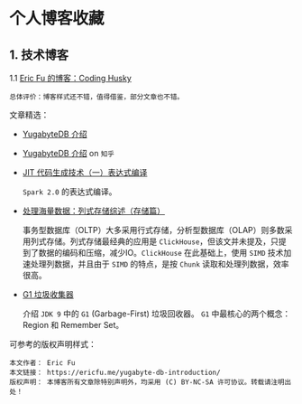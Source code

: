 
# 个人博客收藏

## 1. 技术博客

1.1 [Eric Fu 的博客：Coding Husky](https://ericfu.me/)

    总体评价：博客样式还不错，值得借鉴，部分文章也不错。

文章精选：

* [YugabyteDB 介绍](https://ericfu.me/yugabyte-db-introduction/#more)
* [YugabyteDB 介绍](https://zhuanlan.zhihu.com/p/102589603) on `知乎`

* [JIT 代码生成技术（一）表达式编译](https://ericfu.me/code-gen-of-expression/)

    `Spark 2.0` 的表达式编译。

* [处理海量数据：列式存储综述（存储篇）](https://ericfu.me/columnar-storage-overview-storage/)

    事务型数据库（OLTP）大多采用行式存储，分析型数据库（OLAP）则多数采用列式存储。列式存储最经典的应用是 `ClickHouse`，但该文并未提及，只提到了数据的编码和压缩，减少IO。`ClickHouse` 在此基础上，使用 `SIMD` 技术加速处理列数据，并且由于 `SIMD` 的特点，是按 `Chunk` 读取和处理列数据，效率很高。

* [G1 垃圾收集器](https://ericfu.me/g1-garbage-collector/)

    介绍 `JDK 9` 中的 `G1` (Garbage-First) 垃圾回收器。 `G1` 中最核心的两个概念：Region 和 Remember Set。

可参考的版权声明样式：

```
本文作者： Eric Fu
本文链接： https://ericfu.me/yugabyte-db-introduction/
版权声明： 本博客所有文章除特别声明外，均采用 (C) BY-NC-SA 许可协议。转载请注明出处！
```

